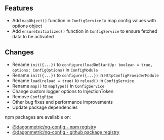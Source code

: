 ## Features

* Add `mapObject()` function in `ConfigService` to map config values with options object
* Add `ensureInitialized()` function in `ConfigService` to ensure fetched data to be activated

## Changes

* Rename `init({...})` to `configure(loadOnStartUp: boolean = true, options: ConfigOptions)` in `ConfigModule`
* Rename `init({...})` to `configure({...})` in `HttpConfigProviderModule`
* Rename `load(reload = true)` to `reload()` in `ConfigService`
* Rename `map()` to `mapType()` in `ConfigService`
* Change custom logger options to InjectionToken
* Remove `ConfigPipe`
* Other bug fixes and performance improvements
* Update package dependencies

npm packages are available on:

* [@dagonmetric/ng-config - npm registry](https://www.npmjs.com/package/@dagonmetric/ng-config)
* [@dagonmetric/ng-config - github package registry](https://github.com/DagonMetric/ng-config/packages)
